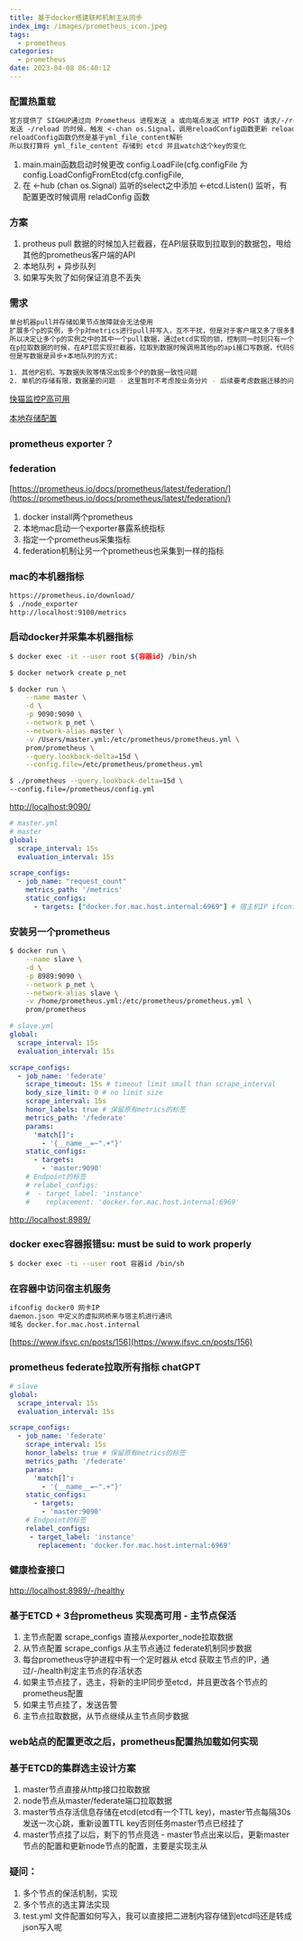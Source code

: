 ```yaml
---
title: 基于docker搭建联邦机制主从同步
index_img: /images/prometheus_icon.jpeg
tags:
  - prometheus
categories:
  - prometheus
date: 2023-04-08 06:40:12
---
```


### 配置热重载
``` txt
官方提供了 SIGHUP通过向 Prometheus 进程发送 a 或向端点发送 HTTP POST 请求/-/reload 的方式重载配置；
发送 -/reload 的时候，触发 <-chan os.Signal，调用reloadConfig函数更新 reloader(config.Config)
reloadConfig函数仍然是基于yml_file_content解析
所以我打算将 yml_file_content 存储到 etcd 并且watch这个key的变化
```

1. main.main函数启动时候更改 config.LoadFile(cfg.configFile 为 config.LoadConfigFromEtcd(cfg.configFile,
2. 在 <-hub (chan os.Signal) 监听的select之中添加 <-etcd.Listen() 监听，有配置更改时候调用 reladConfig 函数


### 方案

1. protheus pull 数据的时候加入拦截器，在API层获取到拉取到的数据包，甩给其他的prometheus客户端的API
2. 本地队列 + 异步队列
3. 如果写失败了如何保证消息不丢失


### 需求

``` bash
单台机器pull并存储如果节点故障就会无法使用
扩展多个p的实例，多个p对metrics进行pull并写入，互不干扰，但是对于客户端又多了很多重复的网络io占用
所以决定让多个p的实例之中的其中一个pull数据，通过etcd实现的锁，控制同一时刻只有一个p的客户端pull数据
在p拉取数据的时候，在API层实现拦截器，拉取到数据时候调用其他p的api接口写数据，代码侵入最小也是最简单可靠的方案
但是写数据是异步+本地队列的方式: 

1. 其他P宕机、写数据失败等情况出现多个P的数据一致性问题
2. 单机的存储有限，数据量的问题 - 这里暂时不考虑按业务分片 - 后续要考虑数据迁移的问题
```

[快猫监控P高可用](http://flashcat.cloud/docs/content/flashcat-monitor/prometheus/ha/local-storage/)

[本地存储配置](https://blog.csdn.net/m0_60244783/article/details/127641195)

### prometheus exporter？

### federation

[https://prometheus.io/docs/prometheus/latest/federation/](https://prometheus.io/docs/prometheus/latest/federation/)

1. docker install两个prometheus
2. 本地mac启动一个exporter暴露系统指标
3. 指定一个prometheus采集指标
4. federation机制让另一个prometheus也采集到一样的指标

### mac的本机器指标

``` bash
https://prometheus.io/download/
$ ./node_exporter
http://localhost:9100/metrics
```

### 启动docker并采集本机器指标
``` bash
$ docker exec -it --user root ${容器id} /bin/sh

$ docker network create p_net

$ docker run \
    --name master \
    -d \
    -p 9090:9090 \
    --network p_net \
    --network-alias master \
    -v /Users/master.yml:/etc/prometheus/prometheus.yml \
    prom/prometheus \
    --query.lookback-delta=15d \
    --config.file=/etc/prometheus/prometheus.yml

$ ./prometheus --query.lookback-delta=15d \
--config.file=/prometheus/config.yml
```
[http://localhost:9090/](http://localhost:9090/)

``` yml
# master.yml
# master
global:
  scrape_interval: 15s
  evaluation_interval: 15s

scrape_configs:
  - job_name: "request_count"
    metrics_path: '/metrics'
    static_configs:
      - targets: ["docker.for.mac.host.internal:6969"] # 宿主机IP ifconfig获取 en0 的IP
```

### 安装另一个prometheus

``` bash
$ docker run \
    --name slave \
    -d \
    -p 8989:9090 \
    --network p_net \
    --network-alias slave \
    -v /home/prometheus.yml:/etc/prometheus/prometheus.yml \
    prom/prometheus
```

``` yml
# slave.yml
global:
  scrape_interval: 15s 
  evaluation_interval: 15s 

scrape_configs:
  - job_name: 'federate'
    scrape_timeout: 15s # timeout limit small than scrape_interval
    body_size_limit: 0 # no limit size
    scrape_interval: 15s
    honor_labels: true # 保留原有metrics的标签
    metrics_path: '/federate'
    params:
      'match[]':
        - '{__name__=~".+"}'
    static_configs:
      - targets:
        - 'master:9090'
    # Endpoint的标签
    # relabel_configs:
    #  - target_label: 'instance'
    #    replacement: 'docker.for.mac.host.internal:6969'
```

[http://localhost:8989/](http://localhost:8989/)

### docker exec容器报错su: must be suid to work properly
``` bash
$ docker exec -ti --user root 容器id /bin/sh
```

### 在容器中访问宿主机服务
``` txt
ifconfig docker0 网卡IP
daemon.json 中定义的虚拟网桥来与宿主机进行通讯
域名 docker.for.mac.host.internal
```

[https://www.ifsvc.cn/posts/156](https://www.ifsvc.cn/posts/156)

### prometheus federate拉取所有指标 chatGPT
``` yml
# slave
global:
  scrape_interval: 15s 
  evaluation_interval: 15s 

scrape_configs:
  - job_name: 'federate'
    scrape_interval: 15s
    honor_labels: true # 保留原有metrics的标签
    metrics_path: '/federate'
    params:
      'match[]':
        - '{__name__=~".+"}'
    static_configs:
      - targets:
        - 'master:9090'
    # Endpoint的标签
    relabel_configs:
     - target_label: 'instance'
       replacement: 'docker.for.mac.host.internal:6969'
```

### 健康检查接口

[http://localhost:8989/-/healthy](http://localhost:8989/-/healthy)

### 基于ETCD + 3台prometheus 实现高可用 - 主节点保活

1. 主节点配置 scrape_configs 直接从exporter_node拉取数据
2. 从节点配置 scrape_configs 从主节点通过 federate机制同步数据
3. 每台prometheus守护进程中有一个定时器从 etcd 获取主节点的IP，通过/-/health判定主节点的存活状态
4. 如果主节点挂了，选主，将新的主IP同步至etcd，并且更改各个节点的 prometheus配置
5. 如果主节点挂了，发送告警
6. 主节点拉取数据，从节点继续从主节点同步数据

### web站点的配置更改之后，prometheus配置热加载如何实现

### 基于ETCD的集群选主设计方案

1. master节点直接从http接口拉取数据
2. node节点从master/federate端口拉取数据
3. master节点存活信息存储在etcd(etcd有一个TTL key)，master节点每隔30s发送一次心跳，重新设置TTL key否则任务master节点已经挂了
4. master节点挂了以后，剩下的节点竞选 - master节点出来以后，更新master节点的配置和更新node节点的配置，主要是实现主从

### 疑问：

1. 多个节点的保活机制，实现
2. 多个节点的选主算法实现
3. test.yml 文件配置如何写入，我可以直接把二进制内容存储到etcd吗还是转成json写入呢